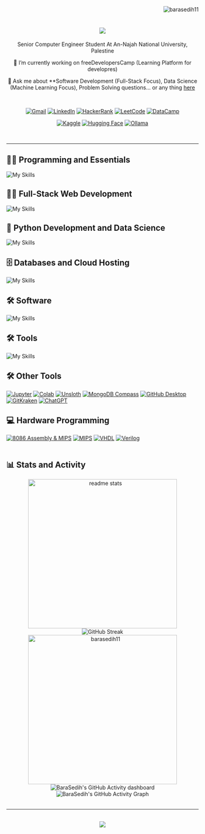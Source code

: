 <p align="right"> <img src="https://komarev.com/ghpvc/?username=barasedih11&label=Profile%20views&color=0e75b6&style=flat" alt="barasedih11" /> </p>

<h1 align="center">
    <img src="https://readme-typing-svg.herokuapp.com/?font=Righteous&size=35&center=true&vCenter=true&width=500&height=70&duration=4000&lines=Hi+There!+👋;+I'm+Bara+Al-Sedih!;" />
</h1>

<p align="center">Senior Computer Engineer Student At An-Najah National University, Palestine </p>

<div align="center">
 
 <p>🔭 I’m currently working on freeDevelopersCamp (Learning Platform for developres)</p>
 
💬 Ask me about **Software Development (Full-Stack Focus), Data Science (Machine Learning Focus), Problem Solving questions... or any thing [here](https://github.com/BaraSedih11/BaraSedih11/issues)

 </div>
<br>


 <div align="center">
     
[![Gmail](https://img.shields.io/badge/Gmail-D14836?style=for-the-badge&logo=gmail&logoColor=white)](mailto:baraalsedih@gmail.com)
[![LinkedIn](https://img.shields.io/badge/LinkedIn-0A66C2?style=for-the-badge&logo=linkedin&logoColor=white)](https://www.linkedin.com/in/bara-alsedih)
[![HackerRank](https://img.shields.io/badge/HackerRank-29B861?style=for-the-badge&logo=hackerrank&logoColor=white)](https://www.hackerrank.com/profile/baraalsedih)
[![LeetCode](https://img.shields.io/badge/LeetCode-FFB347?style=for-the-badge&logo=leetcode&logoColor=black)](https://leetcode.com/u/baraalsedih/)
[![DataCamp](https://img.shields.io/badge/DataCamp-05D764?style=for-the-badge&logo=datacamp&logoColor=black)](https://www.datacamp.com/portfolio/baraalsedih)

[![Kaggle](https://img.shields.io/badge/Kaggle-32C5FF?style=for-the-badge&logo=kaggle&logoColor=black)](https://www.kaggle.com/baraaalsedih)
[![Hugging Face](https://img.shields.io/badge/Hugging%20Face-FFD65F?style=for-the-badge&logo=huggingface&logoColor=white)](https://huggingface.co/baraalsedih)
[![Ollama](https://img.shields.io/badge/Ollama-2E3440?style=for-the-badge&logoColor=white)](https://ollama.com/baraalsedih)

</div>

<br>

<hr/>


<div align=>    
 <h2>👨‍💻 Programming and Essentials</h2>
    
![My Skills](https://skillicons.dev/icons?i=powershell,bash,md,c,cpp,java,spring,maven,npm,vite,yarn,regex,latex)
  </div>

 

<div align="">
  <h2>👨‍💻 Full-Stack Web Development</h2>

![My Skills](https://skillicons.dev/icons?i=html,css,php,js,ts,nodejs,express,nestjs,react,redux,nextjs,bootstrap,styledcomponents,tailwind,vite)

  </div>



<div align="">
<h2>🐍 Python Development and Data Science</h2>
    
![My Skills](https://skillicons.dev/icons?i=python,flask,django,opencv,sklearn,tensorflow,pytorch,anaconda,selenium)

  </div>


<div align="">
    
  <h2>🗄️ Databases and Cloud Hosting</h2>
        
![My Skills](https://skillicons.dev/icons?i=mongodb,mysql,postgresql,sqlite,vercel,docker,aws,gcp,firebase,supabase,netlify)
</div>


<div align="">
    
  <h2>🛠️ Software </h2>

![My Skills](https://skillicons.dev/icons?i=windows,linux,ubuntu,redhat,raspberrypi,arduino)
</div>


<div align="">
 
<h2>🛠️ Tools </h2>
  
  ![My Skills](https://skillicons.dev/icons?i=vscode,visualstudio,clion,phpstorm,webstorm,idea,pycharm,atom,git,github,postman,stackoverflow,discord,notion,obsidian,chatgpt)
    </div>

<div align="">    

<h2> 🛠️ Other Tools </h2>
    <a href="#"><img alt="Jupyter" src="https://img.shields.io/badge/Jupyter-F37626.svg?logo=Jupyter&logoColor=white"></a>
    <a href="#"><img alt="Colab"src="https://img.shields.io/badge/Colab-F9AB00.svg?logo=googlecolab&logoColor=white"></a>
    <a href="#"><img alt="Unsloth"src="https://img.shields.io/badge/Unsloth-3B0E6E.svg?logoColor=white"></a>
    <a href="#"><img alt="MongoDB Compass" src="https://img.shields.io/badge/MongoDB%20Compass-47A248.svg?logo=mongodb&logoColor=white"></a>
    <a href="#"><img alt="GitHub Desktop" src="https://img.shields.io/badge/GitHub%20Desktop-8034A9.svg?logo=github&logoColor=white"></a>
    <a href="#"><img alt="GitKraken" src="https://img.shields.io/badge/GitKraken-179287.svg?logo=gitkraken&logoColor=white"></a>
    <a href="#"><img alt="ChatGPT" src="https://img.shields.io/badge/ChatGPT-29B6F6.svg?logo=openai&logoColor=white"></a>
      </div>
<div align="">
<h2>💻 Hardware Programming</h2>
      <a href="https://github.com/search?q=user%3ABaraSedih11+language%3Aassembly"><img alt="8086 Assembly & MIPS" src="https://custom-icon-badges.demolab.com/badge/Assembly-525252.svg?logo=asm-hex&logoColor=white"></a>
      <a href="https://github.com/search?q=user%3ABaraSedih11+language%3AMIPS"><img alt="MIPS" src="https://custom-icon-badges.demolab.com/badge/MIPS-FFA500.svg?logo=mips&logoColor=white"></a>
      <a href="https://github.com/search?q=user%3ABaraSedih11+language%3AVHDL"><img alt="VHDL" src="https://custom-icon-badges.demolab.com/badge/VHDL-FF69B4.svg?logo=hdl&logoColor=white"></a>
      <a href="https://github.com/search?q=user%3ABaraSedih11+language%3AVerilog"><img alt="Verilog" src="https://custom-icon-badges.demolab.com/badge/Verilog-008080.svg?logo=hdl&logoColor=white"></a>
  </div>

<br>

<summary><h2>📊 Stats and Activity</h2></summary>
    <div align="center">
        <!-- GitHub Stats -->
        <img width="390" src="https://github-readme-stats-private-theta.vercel.app/api?username=BaraSedih11&count_private=true&show_icons=true&theme=react&rank_icon=github&border_radius=10" alt="readme stats" />
        <br>
        <!-- GitHub Streak -->
        <img src="https://streak-stats.demolab.com?user=BaraSedih11&theme=react&hide_border=true&count_private=true&card_width=500" alt="GitHub Streak" />
        <br>
        <!-- Top Languages -->
        <img width=390 src="http://github-profile-summary-cards.vercel.app/api/cards/most-commit-language?username=barasedih11&theme=nord_dark&exclude=html,css,pug,Gherkin,Jupyter%20Notebook" alt="barasedih11" />
        <br>
        <!-- Roadmap Badge -->
        <img src="http://github-profile-summary-cards.vercel.app/api/cards/profile-details?username=barasedih11&theme=nord_dark" alt="BaraSedih's GitHub Activity dashboard" />
        <br />
        <!-- GitHub Activity Graph -->
        <img src="https://github-readme-activity-graph.vercel.app/graph?username=BaraSedih11&theme=react" alt="BaraSedih's GitHub Activity Graph">
        <br /><br />
    </div>

<hr/>
<br />
<div align="center">
    <img src="https://github-profile-trophy.vercel.app/?username=barasedih11&theme=onedark&column=7&margin-w=15&margin-h=15" />
</div>



